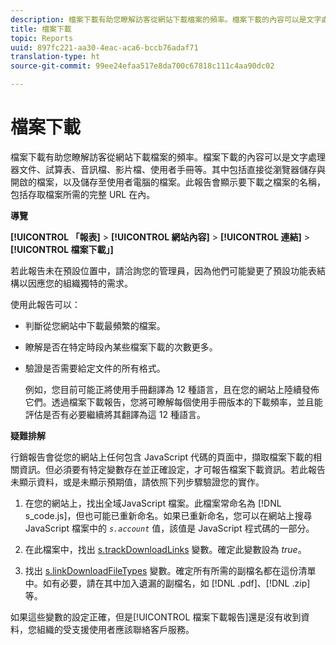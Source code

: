 ```yaml
---
description: 檔案下載有助您瞭解訪客從網站下載檔案的頻率。檔案下載的內容可以是文字處理器文件、試算表、音訊檔、影片檔、使用者手冊等。其中包括直接從瀏覽器儲存與開啟的檔案，以及儲存至使用者電腦的檔案。此報告會顯示要下載之檔案的名稱，包括存取檔案所需的完整 URL 在內。
title: 檔案下載
topic: Reports
uuid: 897fc221-aa30-4eac-aca6-bccb76adaf71
translation-type: ht
source-git-commit: 99ee24efaa517e8da700c67818c111c4aa90dc02

---
```



# 檔案下載

檔案下載有助您瞭解訪客從網站下載檔案的頻率。檔案下載的內容可以是文字處理器文件、試算表、音訊檔、影片檔、使用者手冊等。其中包括直接從瀏覽器儲存與開啟的檔案，以及儲存至使用者電腦的檔案。此報告會顯示要下載之檔案的名稱，包括存取檔案所需的完整 URL 在內。

**導覽**

**[!UICONTROL 「報表]** > **[!UICONTROL 網站內容]** > **[!UICONTROL 連結]** > **[!UICONTROL 檔案下載」]**

若此報告未在預設位置中，請洽詢您的管理員，因為他們可能變更了預設功能表結構以因應您的組織獨特的需求。

使用此報告可以：

* 判斷從您網站中下載最頻繁的檔案。
* 瞭解是否在特定時段內某些檔案下載的次數更多。
* 驗證是否需要給定文件的所有格式。

   例如，您目前可能正將使用手冊翻譯為 12 種語言，且在您的網站上陸續發佈它們。透過檔案下載報告，您將可瞭解每個使用手冊版本的下載頻率，並且能評估是否有必要繼續將其翻譯為這 12 種語言。

**疑難排解**

行銷報告會從您的網站上任何包含 JavaScript 代碼的頁面中，擷取檔案下載的相關資訊。但必須要有特定變數存在並正確設定，才可報告檔案下載資訊。若此報告未顯示資料，或是未顯示預期值，請依照下列步驟驗證您的實作。

1. 在您的網站上，找出全域JavaScript 檔案。此檔案常命名為 [!DNL s_code.js]，但也可能已重新命名。如果已重新命名，您可以在網站上搜尋 JavaScript 檔案中的 *`s.account`* 值，該值是 JavaScript 程式碼的一部分。

1. 在此檔案中，找出 [s.trackDownloadLinks](https://marketing.adobe.com/resources/help/en_US/sc/implement/c_trackdownllinks.html) 變數。確定此變數設為 *true*。

1. 找出 [s.linkDownloadFileTypes](https://marketing.adobe.com/resources/help/en_US/sc/implement/c_linkdownfiletypes.html) 變數。確定所有所需的副檔名都在這份清單中。如有必要，請在其中加入遺漏的副檔名，如 [!DNL .pdf]、[!DNL .zip] 等。

如果這些變數的設定正確，但是[!UICONTROL 檔案下載報告]還是沒有收到資料，您組織的受支援使用者應該聯絡客戶服務。
